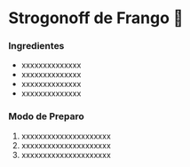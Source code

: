 # Strogonoff de Frango :chicken:

### Ingredientes

- xxxxxxxxxxxxxx
- xxxxxxxxxxxxxx
- xxxxxxxxxxxxxx
- xxxxxxxxxxxxxx

### Modo de Preparo

1. xxxxxxxxxxxxxxxxxxxxx
2. xxxxxxxxxxxxxxxxxxxxx
3. xxxxxxxxxxxxxxxxxxxxx



